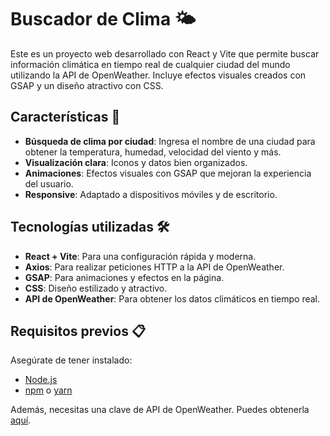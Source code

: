 # Buscador de Clima 🌤️

Este es un proyecto web desarrollado con React y Vite que permite buscar información climática en tiempo real de cualquier ciudad del mundo utilizando la API de OpenWeather. Incluye efectos visuales creados con GSAP y un diseño atractivo con CSS.

## Características 🚀

- **Búsqueda de clima por ciudad**: Ingresa el nombre de una ciudad para obtener la temperatura, humedad, velocidad del viento y más.
- **Visualización clara**: Iconos y datos bien organizados.
- **Animaciones**: Efectos visuales con GSAP que mejoran la experiencia del usuario.
- **Responsive**: Adaptado a dispositivos móviles y de escritorio.

## Tecnologías utilizadas 🛠️

- **React + Vite**: Para una configuración rápida y moderna.
- **Axios**: Para realizar peticiones HTTP a la API de OpenWeather.
- **GSAP**: Para animaciones y efectos en la página.
- **CSS**: Diseño estilizado y atractivo.
- **API de OpenWeather**: Para obtener los datos climáticos en tiempo real.

## Requisitos previos 📋

Asegúrate de tener instalado:

- [Node.js](https://nodejs.org/)
- [npm](https://www.npmjs.com/) o [yarn](https://yarnpkg.com/)

Además, necesitas una clave de API de OpenWeather. Puedes obtenerla [aquí](https://openweathermap.org/api).

